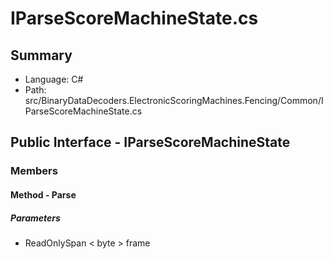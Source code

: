 ﻿# IParseScoreMachineState.cs

## Summary

* Language: C#
* Path: src/BinaryDataDecoders.ElectronicScoringMachines.Fencing/Common/IParseScoreMachineState.cs

## Public Interface - IParseScoreMachineState

### Members

#### Method - Parse

#####  Parameters

 - ReadOnlySpan < byte > frame 

